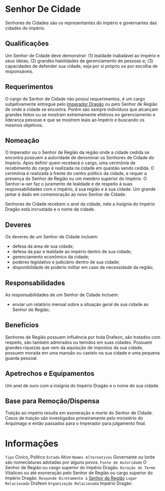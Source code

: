 <!-- TITLE: Senhor De Cidade -->
<!-- SUBTITLE: Visão geral sobre Senhor De Cidade -->

# Senhor De Cidade
Senhores de Cidades são os representantes do império e governantes das cidades do império.

## Qualificações
Um Senhor de Cidade deve demonstrar: (1) lealdade inabalável ao Império e seus ideias; (2) grandes habilidades de gerenciamento de pessoas e; (3) capacidades de defender sua cidade, seja por si próprio ou por escolha de responsáveis.

## Requerimentos
O cargo de Senhor de Cidade não possui requerimentos, é um cargo subjetivamente entregue pelo [Imperador Dragão](http://localhost/rankings-e-titulos/imperador-dragao#imperador-dragao) ou pelo Senhor de Região de onde a cidade se encontra.   Porém são sempre indivíduos que alcançam grandes feitos ou se mostram extremamente efetivos no gerenciamento e liderança pessoas e que se mostrem leais ao Império e buscando os mesmos objetivos.

## Nomeação
O Imperador ou o Senhor de Região da região onde a cidade cedida se encontra possuem a autoridade de denominar os Senhores de Cidade do Império. Após definir quem receberá o cargo, uma cerimônia de recebimento do cargo é realizada na cidade em questão sendo cedida.   O cerimônia é realizada à frente do centro político da cidade, e requer a presença do Senhor de Região ou um membro superior do Império. O Senhor-a-ser faz o juramento de lealdade e de respeito à suas responsabilidades com o império, à sua região e à sua cidade. Um grande jantar é dado em comemoração ao novo Senhor de Cidade. 

Senhores de Cidade recebem o anel da cidade, nele a insígnia do Império Dragão está incrustada e o nome da cidade.

## Deveres
Os deveres de um Senhor de Cidade incluem:

* defesa da área de sua cidade;
* defesa da paz e lealdade ao império dentro de sua cidade;
* gerenciamento econômico da cidade;
* poderes legislativo e judiciário dentro de sua cidade;
* disponibilidade de poderio militar em caso de necessidade da região;


## Responsabilidades
As responsabilidades de um Senhor de Cidade incluem:
* enviar um relatório mensal sobre a situação geral de sua cidade ao Senhor de Região;

## Benefícios
Senhores de Região possuem influência por toda Drafeon, são tratados com respeito, são também admirados ou temidos em suas cidades. Possuem grandes riquezas que vem da aquisição de impostos da sua cidade, possuem morada em uma mansão ou castelo na sua cidade e uma pequena guarda pessoal.

## Apetrechos e Equipamentos
Um anel de ouro com a insígnia do Império Dragão e o nome de sua cidade.

## Base para Remoção/Dispensa
Traição ao império resulta em exoneração e morte do Senhor de Cidade. Casos de traição são investigados primeiramente pelo ministério do Arquimago e então passados para o Imperador para julgamento final.

# Informações
`Tipo` Civíco, Político 
`Estado` Ativo
`Nomes Alternativos` Governante ou lorde são nomeclaturas adotadas por alguns povos.
`Fonte de Autoridade` O Senhor de Região ou cargo superior do Império Dragão.
`Duração do Termo` Vitalíceo ou até exoneração pelo Senhor de Região ou cargo superior do Império Dragão.
`Responde Diretamente a` [Senhor de Região](http://localhost/rankings-e-titulos/senhor-de-regiao#senhor-de-regiao)
`Lugar Relacionado` Drafeon
`Organização Relacionada` Império Dragão


